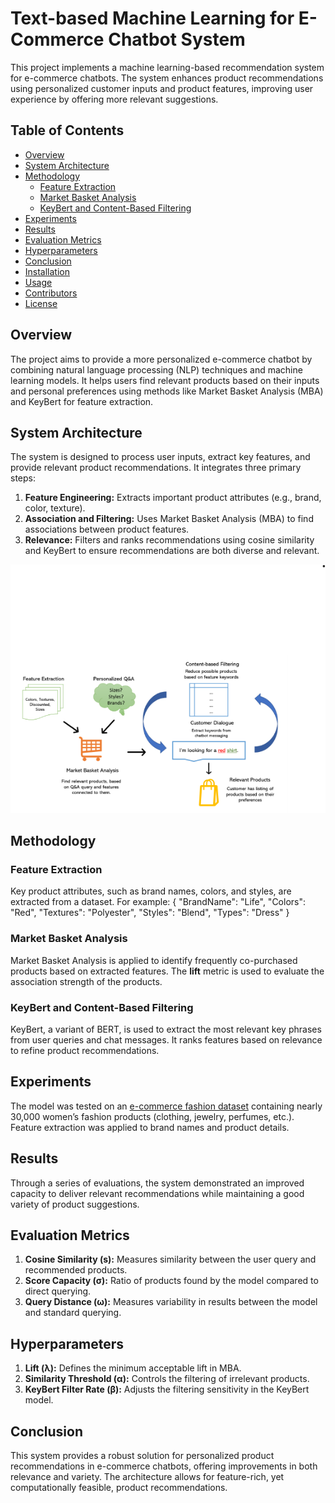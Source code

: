 # Text-based Machine Learning for E-Commerce Chatbot System

This project implements a machine learning-based recommendation system for e-commerce chatbots. The system enhances product recommendations using personalized customer inputs and product features, improving user experience by offering more relevant suggestions.

## Table of Contents
- [Overview](#overview)
- [System Architecture](#system-architecture)
- [Methodology](#methodology)
  - [Feature Extraction](#feature-extraction)
  - [Market Basket Analysis](#market-basket-analysis)
  - [KeyBert and Content-Based Filtering](#keybert-and-content-based-filtering)
- [Experiments](#experiments)
- [Results](#results)
- [Evaluation Metrics](#evaluation-metrics)
- [Hyperparameters](#hyperparameters)
- [Conclusion](#conclusion)
- [Installation](#installation)
- [Usage](#usage)
- [Contributors](#contributors)
- [License](#license)

## Overview
The project aims to provide a more personalized e-commerce chatbot by combining natural language processing (NLP) techniques and machine learning models. It helps users find relevant products based on their inputs and personal preferences using methods like Market Basket Analysis (MBA) and KeyBert for feature extraction.

## System Architecture
The system is designed to process user inputs, extract key features, and provide relevant product recommendations. It integrates three primary steps:
1. **Feature Engineering:** Extracts important product attributes (e.g., brand, color, texture).
2. **Association and Filtering:** Uses Market Basket Analysis (MBA) to find associations between product features.
3. **Relevance:** Filters and ranks recommendations using cosine similarity and KeyBert to ensure recommendations are both diverse and relevant.

![System Architecture](link_to_system_architecture_diagram.png)

## Methodology
### Feature Extraction
Key product attributes, such as brand names, colors, and styles, are extracted from a dataset. For example:
{ "BrandName": "Life", "Colors": "Red", "Textures": "Polyester", "Styles": "Blend", "Types": "Dress" }

### Market Basket Analysis
Market Basket Analysis is applied to identify frequently co-purchased products based on extracted features. The **lift** metric is used to evaluate the association strength of the products.

### KeyBert and Content-Based Filtering
KeyBert, a variant of BERT, is used to extract the most relevant key phrases from user queries and chat messages. It ranks features based on relevance to refine product recommendations.

## Experiments
The model was tested on an [e-commerce fashion dataset](https://www.kaggle.com/datasets/mukuldeshantri/ecommerce-fashion-dataset) containing nearly 30,000 women’s fashion products (clothing, jewelry, perfumes, etc.). Feature extraction was applied to brand names and product details.

## Results
Through a series of evaluations, the system demonstrated an improved capacity to deliver relevant recommendations while maintaining a good variety of product suggestions.

## Evaluation Metrics
1. **Cosine Similarity (s):** Measures similarity between the user query and recommended products.
2. **Score Capacity (σ):** Ratio of products found by the model compared to direct querying.
3. **Query Distance (ω):** Measures variability in results between the model and standard querying.

## Hyperparameters
1. **Lift (λ):** Defines the minimum acceptable lift in MBA.
2. **Similarity Threshold (α):** Controls the filtering of irrelevant products.
3. **KeyBert Filter Rate (β):** Adjusts the filtering sensitivity in the KeyBert model.

## Conclusion
This system provides a robust solution for personalized product recommendations in e-commerce chatbots, offering improvements in both relevance and variety. The architecture allows for feature-rich, yet computationally feasible, product recommendations.
